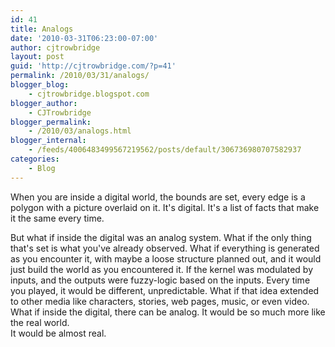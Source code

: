 ```yaml
---
id: 41
title: Analogs
date: '2010-03-31T06:23:00-07:00'
author: cjtrowbridge
layout: post
guid: 'http://cjtrowbridge.com/?p=41'
permalink: /2010/03/31/analogs/
blogger_blog:
    - cjtrowbridge.blogspot.com
blogger_author:
    - CJTrowbridge
blogger_permalink:
    - /2010/03/analogs.html
blogger_internal:
    - /feeds/4006483499567219562/posts/default/306736980707582937
categories:
    - Blog
---
```


When you are inside a digital world, the bounds are set, every edge is a polygon with a picture overlaid on it. It's digital. It's a list of facts that make it the same every time.

<div>  
</div><div>But what if inside the digital was an analog system. What if the only thing that's set is what you've already observed. What if everything is generated as you encounter it, with maybe a loose structure planned out, and it would just build the world as you encountered it. If the kernel was modulated by inputs, and the outputs were fuzzy-logic based on the inputs. Every time you played, it would be different, unpredictable. What if that idea extended to other media like characters, stories, web pages, music, or even video. What if inside the digital, there can be analog. It would be so much more like the real world. </div><div>  
</div><div>It would be almost real.</div>